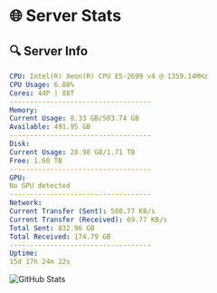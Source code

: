 # 🌐 Server Stats
## 🔍 Server Info
```yaml
CPU: Intel(R) Xeon(R) CPU E5-2699 v4 @ 1359.14MHz
CPU Usage: 6.80%
Cores: 44P | 88T
-----------------------------------
Memory:
Current Usage: 8.33 GB/503.74 GB
Available: 491.95 GB
-----------------------------------
Disk:
Current Usage: 28.98 GB/1.71 TB
Free: 1.60 TB
-----------------------------------
GPU:
No GPU detected
-----------------------------------
Network:
Current Transfer (Sent): 580.77 KB/s
Current Transfer (Received): 69.77 KB/s
Total Sent: 832.96 GB
Total Received: 174.79 GB
-----------------------------------
Uptime:
15d 17h 24m 22s
```
![GitHub Stats](https://img.shields.io/badge/Updated-2025-05-05_10:33:10-blue)